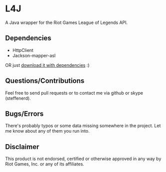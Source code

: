 # L4J

A Java wrapper for the Riot Games League of Legends API.

## Dependencies
* HttpClient
* Jackson-mapper-asl

OR just [download it with dependencies](https://github.com/stelar7/L4J/releases) :)

## Questions/Contributions
Feel free to send pull requests or to contact me via github or skype (steffenerd).

## Bugs/Errors
There's probably typos or some data missing somewhere in the project. Let me know about any of them you run into.

## Disclaimer
This product is not endorsed, certified or otherwise approved in any way by Riot Games, Inc. or any of its affiliates.

